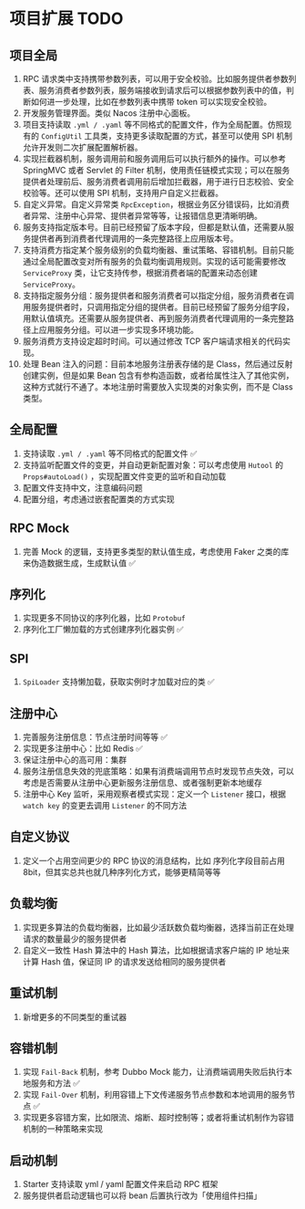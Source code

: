 # 项目扩展 TODO

## 项目全局

1. RPC 请求类中支持携带参数列表，可以用于安全校验。比如服务提供者参数列表、服务消费者参数列表，服务端接收到请求后可以根据参数列表中的值，判断如何进一步处理，比如在参数列表中携带
   token 可以实现安全校验。
2. 开发服务管理界面。类似 Nacos 注册中心面板。
3. 项目支持读取 `.yml / .yaml` 等不同格式的配置文件，作为全局配置。仿照现有的 `ConfigUtil`
   工具类，支持更多读取配置的方式，甚至可以使用 SPI 机制允许开发则二次扩展配置解析器。
4. 实现拦截器机制，服务调用前和服务调用后可以执行额外的操作。可以参考 SpringMVC 或者 Servlet 的 Filter
   机制，使用责任链模式实现；可以在服务提供者处理前后、服务消费者调用前后增加拦截器，用于进行日志校验、安全校验等。还可以使用
   SPI 机制，支持用户自定义拦截器。
5. 自定义异常。自定义异常类 `RpcException`，根据业务区分错误码，比如消费者异常、注册中心异常、提供者异常等等，让报错信息更清晰明确。
6. 服务支持指定版本号。目前已经预留了版本字段，但都是默认值，还需要从服务提供者再到消费者代理调用的一条完整路径上应用版本号。
7. 支持消费方指定某个服务级别的负载均衡器、重试策略、容错机制。目前只能通过全局配置改变对所有服务的负载均衡调用规则。实现的话可能需要修改 `ServiceProxy`
类，让它支持传参，根据消费者端的配置来动态创建 `ServiceProxy`。
8. 支持指定服务分组：服务提供者和服务消费者可以指定分组，服务消费者在调用服务提供者时，只调用指定分组的提供者。目前已经预留了服务分组字段，用默认值填充。还需要从服务提供者、再到服务消费者代理调用的一条完整路径上应用服务分组。可以进一步实现多环境功能。
9. 服务消费方支持设定超时时间。可以通过修改 TCP 客户端请求相关的代码实现。
10. 处理 Bean 注入的问题：目前本地服务注册表存储的是 Class，然后通过反射创建实例，但是如果 Bean 包含有参构造函数，或者给属性注入了其他实例，这种方式就行不通了。本地注册时需要放入实现类的对象实例，而不是 Class 类型。

## 全局配置

1. 支持读取 `.yml / .yaml` 等不同格式的配置文件 ✅
2. 支持监听配置文件的变更，并自动更新配置对象：可以考虑使用 `Hutool` 的 `Props#autoLoad()`
   ，实现配置文件变更的监听和自动加载
3. 配置文件支持中文，注意编码问题
4. 配置分组，考虑通过嵌套配置类的方式实现

## RPC Mock

1. 完善 Mock 的逻辑，支持更多类型的默认值生成，考虑使用 Faker 之类的库来伪造数据生成，生成默认值 ✅

## 序列化

1. 实现更多不同协议的序列化器，比如 `Protobuf`
2. 序列化工厂懒加载的方式创建序列化器实例 ✅

## SPI

1. `SpiLoader` 支持懒加载，获取实例时才加载对应的类 ✅

## 注册中心

1. 完善服务注册信息：节点注册时间等等 ✅
2. 实现更多注册中心：比如 Redis ✅
3. 保证注册中心的高可用：集群
4. 服务注册信息失效的兜底策略：如果有消费端调用节点时发现节点失效，可以考虑是否需要从注册中心更新服务注册信息、或者强制更新本地缓存
5. 注册中心 Key 监听，采用观察者模式实现：定义一个 `Listener` 接口，根据 `watch key`
   的变更去调用 `Listener` 的不同方法

## 自定义协议

1. 定义一个占用空间更少的 RPC 协议的消息结构，比如 序列化字段目前占用 8bit，但其实总共也就几种序列化方式，能够更精简等等

## 负载均衡

1. 实现更多算法的负载均衡器，比如最少活跃数负载均衡器，选择当前正在处理请求的数量最少的服务提供者
2. 自定义一致性 Hash 算法中的 Hash 算法，比如根据请求客户端的 IP 地址来计算 Hash 值，保证同 IP
   的请求发送给相同的服务提供者

## 重试机制

1. 新增更多的不同类型的重试器

## 容错机制

1. 实现 `Fail-Back` 机制，参考 Dubbo Mock 能力，让消费端调用失败后执行本地服务和方法 ✅
2. 实现 `Fail-Over` 机制，利用容错上下文传递服务节点参数和本地调用的服务节点 ✅
3. 实现更多容错方案，比如限流、熔断、超时控制等；或者将重试机制作为容错机制的一种策略来实现

## 启动机制

1. Starter 支持读取 yml / yaml 配置文件来启动 RPC 框架
2. 服务提供者启动逻辑也可以将 bean 后置执行改为「使用组件扫描」